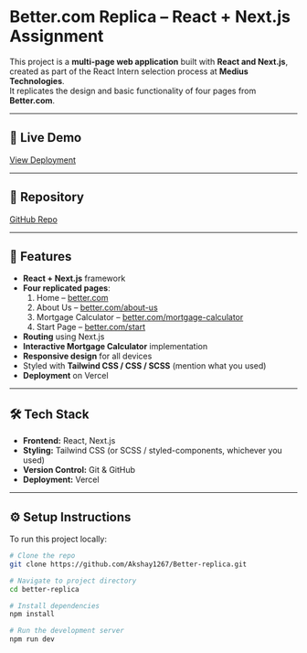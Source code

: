# Better.com Replica – React + Next.js Assignment

This project is a **multi-page web application** built with **React and Next.js**, created as part of the React Intern selection process at **Medius Technologies**.  
It replicates the design and basic functionality of four pages from **Better.com**.

---

## 🚀 Live Demo
[View Deployment]([https://your-vercel-link.vercel.app](https://better-replica-mm3r.vercel.app/))

---

## 📂 Repository
[GitHub Repo](https://github.com/Akshay1267/Better-replica)

---

## 📌 Features
- **React + Next.js** framework
- **Four replicated pages**:
  1. Home – [better.com](https://better.com)
  2. About Us – [better.com/about-us](https://better.com/about-us/)
  3. Mortgage Calculator – [better.com/mortgage-calculator](https://better.com/mortgage-calculator?taxes=265&zip=421005)
  4. Start Page – [better.com/start](https://better.com/start)
- **Routing** using Next.js
- **Interactive Mortgage Calculator** implementation
- **Responsive design** for all devices
- Styled with **Tailwind CSS / CSS / SCSS** (mention what you used)
- **Deployment** on Vercel

---

## 🛠️ Tech Stack
- **Frontend:** React, Next.js  
- **Styling:** Tailwind CSS (or SCSS / styled-components, whichever you used)  
- **Version Control:** Git & GitHub  
- **Deployment:** Vercel  

---

## ⚙️ Setup Instructions

To run this project locally:

```bash
# Clone the repo
git clone https://github.com/Akshay1267/Better-replica.git

# Navigate to project directory
cd better-replica

# Install dependencies
npm install

# Run the development server
npm run dev

